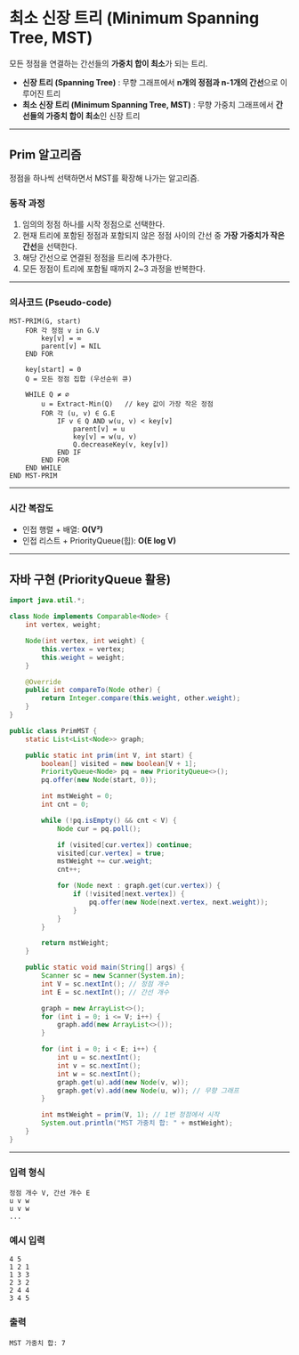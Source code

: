 # 최소 신장 트리 (Minimum Spanning Tree, MST)

모든 정점을 연결하는 간선들의 **가중치 합이 최소**가 되는 트리.

- **신장 트리 (Spanning Tree)** : 무향 그래프에서 **n개의 정점과 n-1개의 간선**으로 이루어진 트리
- **최소 신장 트리 (Minimum Spanning Tree, MST)** : 무향 가중치 그래프에서 **간선들의 가중치 합이 최소**인 신장 트리

---

## Prim 알고리즘

정점을 하나씩 선택하면서 MST를 확장해 나가는 알고리즘.

### 동작 과정

1. 임의의 정점 하나를 시작 정점으로 선택한다.
2. 현재 트리에 포함된 정점과 포함되지 않은 정점 사이의 간선 중 **가장 가중치가 작은 간선**을 선택한다.
3. 해당 간선으로 연결된 정점을 트리에 추가한다.
4. 모든 정점이 트리에 포함될 때까지 2\~3 과정을 반복한다.

---

### 의사코드 (Pseudo-code)

```pseudo
MST-PRIM(G, start)
    FOR 각 정점 v in G.V
        key[v] = ∞
        parent[v] = NIL
    END FOR

    key[start] = 0
    Q = 모든 정점 집합 (우선순위 큐)

    WHILE Q ≠ ∅
        u = Extract-Min(Q)   // key 값이 가장 작은 정점
        FOR 각 (u, v) ∈ G.E
            IF v ∈ Q AND w(u, v) < key[v]
                parent[v] = u
                key[v] = w(u, v)
                Q.decreaseKey(v, key[v])
            END IF
        END FOR
    END WHILE
END MST-PRIM
```

---

### 시간 복잡도

- 인접 행렬 + 배열: **O(V²)**
- 인접 리스트 + PriorityQueue(힙): **O(E log V)**

---

## 자바 구현 (PriorityQueue 활용)

```java
import java.util.*;

class Node implements Comparable<Node> {
    int vertex, weight;

    Node(int vertex, int weight) {
        this.vertex = vertex;
        this.weight = weight;
    }

    @Override
    public int compareTo(Node other) {
        return Integer.compare(this.weight, other.weight);
    }
}

public class PrimMST {
    static List<List<Node>> graph;

    public static int prim(int V, int start) {
        boolean[] visited = new boolean[V + 1];
        PriorityQueue<Node> pq = new PriorityQueue<>();
        pq.offer(new Node(start, 0));

        int mstWeight = 0;
        int cnt = 0;

        while (!pq.isEmpty() && cnt < V) {
            Node cur = pq.poll();

            if (visited[cur.vertex]) continue;
            visited[cur.vertex] = true;
            mstWeight += cur.weight;
            cnt++;

            for (Node next : graph.get(cur.vertex)) {
                if (!visited[next.vertex]) {
                    pq.offer(new Node(next.vertex, next.weight));
                }
            }
        }

        return mstWeight;
    }

    public static void main(String[] args) {
        Scanner sc = new Scanner(System.in);
        int V = sc.nextInt(); // 정점 개수
        int E = sc.nextInt(); // 간선 개수

        graph = new ArrayList<>();
        for (int i = 0; i <= V; i++) {
            graph.add(new ArrayList<>());
        }

        for (int i = 0; i < E; i++) {
            int u = sc.nextInt();
            int v = sc.nextInt();
            int w = sc.nextInt();
            graph.get(u).add(new Node(v, w));
            graph.get(v).add(new Node(u, w)); // 무향 그래프
        }

        int mstWeight = prim(V, 1); // 1번 정점에서 시작
        System.out.println("MST 가중치 합: " + mstWeight);
    }
}
```

---

### 입력 형식

```
정점 개수 V, 간선 개수 E
u v w
u v w
...
```

### 예시 입력

```
4 5
1 2 1
1 3 3
2 3 2
2 4 4
3 4 5
```

### 출력

```
MST 가중치 합: 7
```
